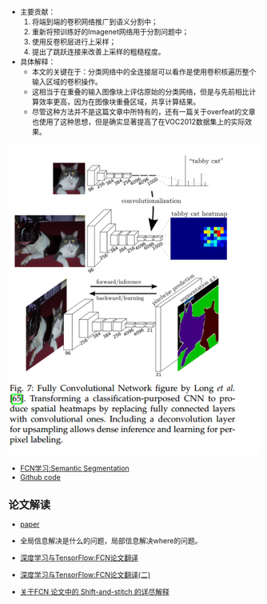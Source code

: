 * 主要贡献：
    1. 将端到端的卷积网络推广到语义分割中；
    2. 重新将预训练好的Imagenet网络用于分割问题中；
    3. 使用反卷积层进行上采样；
    4. 提出了跳跃连接来改善上采样的粗糙程度。
* 具体解释：
    * 本文的关键在于：分类网络中的全连接层可以看作是使用卷积核遍历整个输入区域的卷积操作。
    * 这相当于在重叠的输入图像块上评估原始的分类网络，但是与先前相比计算效率更高，因为在图像块重叠区域，共享计算结果。
    * 尽管这种方法并不是这篇文章中所特有的，还有一篇关于overfeat的文章也使用了这种思想，但是确实显著提高了在VOC2012数据集上的实际效果。
    
![](readme/90.001-FCN.png)
    
* [FCN学习:Semantic Segmentation](https://zhuanlan.zhihu.com/p/22976342)
* [Github code](https://github.com/jiye-ML/Semantic_Segmentation_FCN.git)

## 论文解读

* [paper](paper/2015-Fully%20Convolutional%20Networks%20for%20Semantic%20Segmentation.pdf)

* 全局信息解决是什么的问题，局部信息解决where的问题。
* [深度学习与TensorFlow:FCN论文翻译](https://zhuanlan.zhihu.com/p/38057272)
* [深度学习与TensorFlow:FCN论文翻译(二)](https://zhuanlan.zhihu.com/p/38214117)
* [关于FCN 论文中的 Shift-and-stitch 的详尽解释](https://www.jianshu.com/p/e534e2be5d7d)